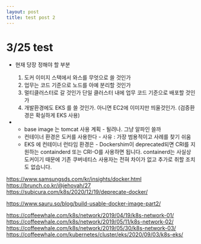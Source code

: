 ```yaml
---
layout: post
title: test post 2
---
```


# 3/25 test

* 현재 당장 정해야 할 부분
  1. 도커 이미지 스택에서 와스를 무엇으로 쓸 것인가
  2. 업무는 코드 기준으로 노드를 아예 분리할 것인가
  3. 멀티클러스터로 갈 것인가 단일 클러스터 내에 업무 코드 기준으로 배포할 것인가
  4. 개발환경에도 EKS 를 쓸 것인가. 아니면 EC2에 이미지만 띄울것인가. (검증환경은 확실하게 EKS 사용)

*
  * base image 는 tomcat 사용 계획 - 될려나. 그냥 알파인 쓸까
  * 컨테이너 환경은 도커를 사용한다 - 사유 : 가장 범용적이고 사례를 찾기 쉬움
  * EKS 에 컨테이너 런타임 환경은 - Dockershim이 deprecated되면 CRI를 지원하는 containderd 또는 CRI-O를 사용하면 됩니다. containerd는 사실상 도커이기 때문에 기존 쿠버네티스 사용자는 전혀 차이가 없고 추가로 취할 조치도 없습니다.
 
https://www.samsungsds.com/kr/insights/docker.html
https://brunch.co.kr/@jehovah/27
https://subicura.com/k8s/2020/12/19/deprecate-docker/

https://www.sauru.so/blog/build-usable-docker-image-part2/

https://coffeewhale.com/k8s/network/2019/04/19/k8s-network-01/
https://coffeewhale.com/k8s/network/2019/05/11/k8s-network-02/
https://coffeewhale.com/k8s/network/2019/05/30/k8s-network-03/
https://coffeewhale.com/kubernetes/cluster/eks/2020/09/03/k8s-eks/
